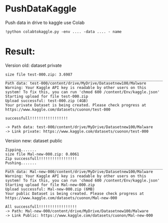 # PushDataKaggle
Push data in drive to kaggle use Colab

    !python colabtokaggle.py -env .... -data .... - name
    
# Result:

Version old: dataset private

    size file test-000.zip: 3.6987
    _________________________________________________________________________
    Path data: test-000/content/drive/MyDrive/Datasetnew100/Malware
    Warning: Your Kaggle API key is readable by other users on this system! To fix this, you can run 'chmod 600 /content/Env/kaggle.json'
    Starting upload for file test-000.zip
    Upload successful: test-000.zip (4GB)
    Your private Dataset is being created. Please check progress at https://www.kaggle.com/datasets/cuonon/test-000

    successfull!!!!!!!!!!!!!!!!!

    -> Path data: test-000/content/drive/MyDrive/Datasetnew100/Malware
    -> Link private: https://www.kaggle.com/datasets/cuonon/test-000
    
Version new: dataset public

    Zipping.......
    size file Mal-new-000.zip: 0.0061
    Zip successfull!!!!!!!!!!!!!!!!!
    Pushing.......
    _________________________________________________________________________
    Path data: Mal-new-000/content/drive/MyDrive/Datasetnew100/Malware
    Warning: Your Kaggle API key is readable by other users on this system! To fix this, you can run 'chmod 600 /content/Env/kaggle.json'
    Starting upload for file Mal-new-000.zip
    Upload successful: Mal-new-000.zip (6MB)
    Your public Dataset is being created. Please check progress at https://www.kaggle.com/datasets/cuonon/Mal-new-000

    All successfull!!!!!!!!!!!!!!!!!
    -> Path: Mal-new-000/content/drive/MyDrive/Datasetnew100/Malware
    -> Link Public: https://www.kaggle.com/datasets/cuonon/Mal-new-000